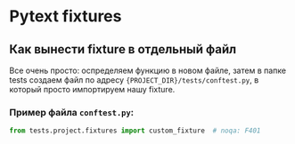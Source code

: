 # Pytext fixtures

## Как вынести fixture в отдельный файл

Все очень просто: оспределяем функцию в новом файле, затем в папке tests создаем файл по адресу `{PROJECT_DIR}/tests/conftest.py`, в который просто импортируем нашу fixture.

### Пример файла `conftest.py`:
```python
from tests.project.fixtures import custom_fixture  # noqa: F401
```